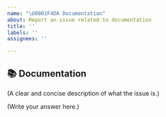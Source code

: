 ```yaml
---
name: "\U0001F4DA Documentation"
about: Report an issue related to documentation
title: ''
labels: ''
assignees: ''

---
```


## 📚 Documentation

(A clear and concise description of what the issue is.)

(Write your answer here.)

